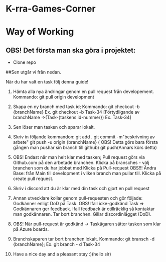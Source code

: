 # K-rra-Games-Corner

# Way of Working

## OBS! Det första man ska göra i projektet:

* Clone repo

##Sen utgår vi från nedan.

När du har valt en task följ denna guide!

1. Hämta alla nya ändringar genom en pull request från developement. Kommando: git pull origin development

2. Skapa en ny branch med task id; Kommando: git checkout -b {branchName} Ex. git checkout -b Task-34 
[Förtydligande av branchName =>(Task-{taskens id-nummer}) Ex. Task-34]

3. Sen löser man tasken och sparar lokalt.

4. Skriv in följande kommandon: 
git add .
git commit -m"beskrivning av arbete"
git push -u origin {branchName} ( OBS! Detta görs bara första gången man pushar sin branch till github)
git push(Annars körs detta)

5. OBS! Endast när man helt klar med tasken; Pull request görs via Github.com på den arbetade branchen.
Klicka på bransches - välj branchen som du har jobbat med
Klicka på Pull-request
OBS!!! Ändra Base: från Main till development i vilken branch man pullar till.
Klicka på create pull request.

6. Skriv i discord att du är klar med din task och gjort en pull request

7. Annan utvecklare kollar genom pull-requesten och gör följade:
Godkänner enligt DoD på Task.
OBS! Ifall icke-godkänd Task => Godkännaren ger feedback.
Ifall feedback är otillräcklig så kontaktar man godkännaren.
Tar bort branchen.
Gillar discordinlägget (DoD).

8. OBS! När pull-request är godkänd -> Taskägaren sätter tasken som klar på Azure boards. 

9. Branchskaparen tar bort branchen lokalt. Kommando: git bransch -d {branchName}; Ex. git branch - d Task-34

10. Have a nice day and a pleasant stay :)(hello sir)


